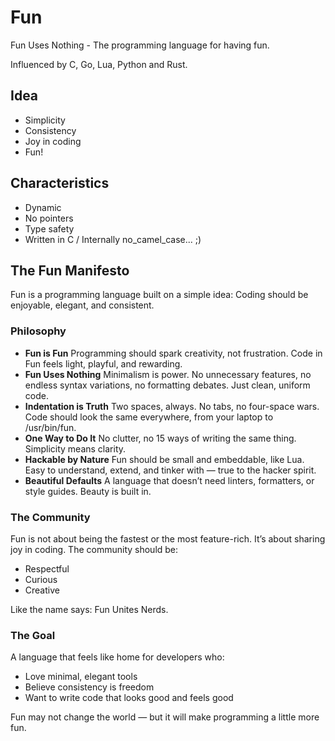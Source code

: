 # Fun

Fun Uses Nothing - The programming language for having fun.

Influenced by C, Go, Lua, Python and Rust.

## Idea

 * Simplicity
 * Consistency
 * Joy in coding
 * Fun!

## Characteristics

 * Dynamic
 * No pointers
 * Type safety
 * Written in C / Internally no_camel_case... ;)

## The Fun Manifesto

Fun is a programming language built on a simple idea:
Coding should be enjoyable, elegant, and consistent.

### Philosophy

 - **Fun is Fun**
   Programming should spark creativity, not frustration. Code in Fun feels light, playful, and rewarding.
 - **Fun Uses Nothing**
   Minimalism is power. No unnecessary features, no endless syntax variations, no formatting debates. Just clean, uniform code.
 - **Indentation is Truth**
   Two spaces, always. No tabs, no four-space wars. Code should look the same everywhere, from your laptop to /usr/bin/fun.
 - **One Way to Do It**
   No clutter, no 15 ways of writing the same thing. Simplicity means clarity.
 - **Hackable by Nature**
   Fun should be small and embeddable, like Lua. Easy to understand, extend, and tinker with — true to the hacker spirit.
 - **Beautiful Defaults**
   A language that doesn’t need linters, formatters, or style guides. Beauty is built in.

### The Community

Fun is not about being the fastest or the most feature-rich. It’s about sharing joy in coding. The community should be:

 - Respectful
 - Curious
 - Creative

Like the name says: Fun Unites Nerds.

### The Goal

A language that feels like home for developers who:

 - Love minimal, elegant tools
 - Believe consistency is freedom
 - Want to write code that looks good and feels good

Fun may not change the world — but it will make programming a little more fun.

